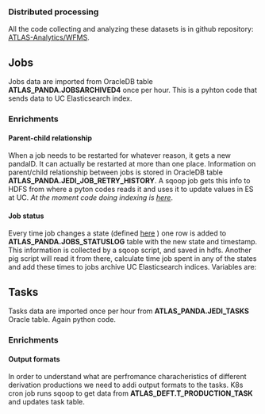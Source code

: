 ### Distributed processing

All the code collecting and analyzing these datasets is in github repository: [ATLAS-Analytics/WFMS](https://github.com/ATLAS-Analytics/WFMS). 

## Jobs

Jobs data are imported from OracleDB table __ATLAS_PANDA.JOBSARCHIVED4__ once per hour. This is a pyhton code that sends data to UC Elasticsearch index.  

### Enrichments

#### Parent-child relationship
When a job needs to be restarted for whatever reason, it gets a new pandaID. It can actually be restarted at more than one place. Information on parent/child relationship between jobs is stored in OracleDB table __ATLAS_PANDA.JEDI_JOB_RETRY_HISTORY__. A sqoop job gets this info to HDFS from where a pyton codes reads it and uses it to update values in ES at UC.
_At the moment code doing indexing is [here](https://gitlab.cern.ch/fhoenig/pandajobstates)_.

#### Job status
Every time job changes a state (defined [here](https://twiki.cern.ch/twiki/bin/view/PanDA/PandaShiftGuide#Job_state_definitions_in_Panda) ) one row is added to __ATLAS_PANDA.JOBS_STATUSLOG__ table with the new state and timestamp.
This information is collected by a sqoop script, and saved in hdfs. Another pig script will read it from there, calculate time job spent in any of the states and add these times to jobs archive UC Elasticsearch indices. Variables are:


## Tasks
Tasks data are imported once per hour from __ATLAS_PANDA.JEDI_TASKS__ Oracle table. Again python code.

### Enrichments

#### Output formats
In order to understand what are perfromance characheristics of different derivation productions we need to addi output formats to the tasks. K8s cron job runs sqoop to get data from __ATLAS_DEFT.T_PRODUCTION_TASK__ and updates task table.